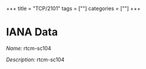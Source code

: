 +++
title = "TCP/2101"
tags = [""]
categories = [""]
+++

# IANA Data

_Name:_ rtcm-sc104

_Description:_ rtcm-sc104

